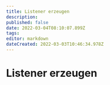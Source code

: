 ```yaml
---
title: Listener erzeugen
description: 
published: false
date: 2022-03-04T08:10:07.899Z
tags: 
editor: markdown
dateCreated: 2022-03-03T10:46:34.978Z
---
```


# Listener erzeugen
